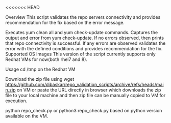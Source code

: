 
<<<<<<< HEAD

Overview
This script validates the repo servers connectivity and provides recommendation for the fix based on the error message.

Executes yum clean all and yum check-update commands.
Captures the output and error from yum check-update.
If no errors observed, then prints that repo connectivity is successful.
If any errors are observed validates the error with the defined conditions and provides recommendation for the fix.
Supported OS Images
This version of the script currently supports only Redhat VMs for now(both rhel7 and 8).

Usage
cd /tmp on the Redhat VM

Download the zip file using wget https://github.com/dibaskar/repo_validation_scripts/archive/refs/heads/main.zip on VM or paste the URL directly in browser which downloads the zip file to your local machine and then zip file can be manually copied to VM for execution.

python repo_check.py or python3 repo_check.py based on python version available on the VM.
